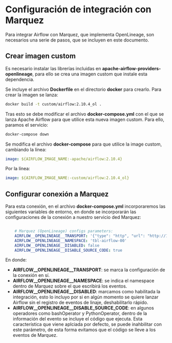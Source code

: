 # Configuración de integración con Marquez
Para integrar Airflow con Marquez, que implementa OpenLineage, son necesarios una serie de pasos, que se incluyen en este documento.

## Crear imagen custom
Es necesario instalar las librerías incluidas en **apache-airflow-providers-openlineage**, para ello se crea una imagen custom que instale esta dependencia.

Se incluye el archivo **Dockerfile** en el directorio **docker** para crearlo. Para crear la imagen se lanza:
```bash
docker build -t custom/airflow:2.10.4_ol .
```

Tras esto se debe modificar el archivo **docker-compose.yml** con el que se lanza Apache Airflow para que utilice esta nueva imagen custom. Para ello, paramos el servicio:
```bash
docker-compose down
```
Se modifica el archivo **docker-compose** para que utilice la image custom, cambiando la línea:
```yaml
image: ${AIRFLOW_IMAGE_NAME:-apache/airflow:2.10.4}
```
Por la línea:
```yaml
image: ${AIRFLOW_IMAGE_NAME:-custom/airflow:2.10.4_ol}
```

## Configurar conexión a Marquez
Para esta conexión, en el archivo **docker-compose.yml** incorporaremos las siguientes variables de entorno, en donde se incorporarán las configuraciones de la conexión a nuestro servicio ded Marquez:
```yml

    # Marquez (OpenLineage) configs parameters:
    AIRFLOW__OPENLINEAGE__TRANSPORT: '{"type": "http", "url": "http://192.168.50.40:5000", "endpoint": "api/v1/lineage"}'
    AIRFLOW__OPENLINEAGE__NAMESPACE: 'tbl-airflow-00'
    AIRFLOW__OPENLINEAGE__DISABLED: false
    AIRFLOW__OPENLINEAGE__DISABLE_SOURCE_CODE: true
```
En donde:
- **AIRFLOW__OPENLINEAGE__TRANSPORT**: se marca la configuración de la conexión en sí.
- **AIRFLOW__OPENLINEAGE__NAMESPACE**: se indica el namespace dentro de Marquez sobre el que escribirá los eventos.
- **AIRFLOW__OPENLINEAGE__DISABLED**: marcamos como habilitada la integración, esto lo incluyo por si en algún momento se quiere lanzar Airflow sin el registro de eventos de linaje, deshabilitarlo rápido.
- **AIRFLOW__OPENLINEAGE__DISABLE_SOURCE_CODE**: en algunos operadores como bashOperator y PythonOperator, dentro de la información del evento se incluye el código que ejecuta. Esta característica que viene aplciada por defecto, se puede inahbilitar con este parámetro, de esta forma evitamos que el código se lleve a los eventos de Marquez.